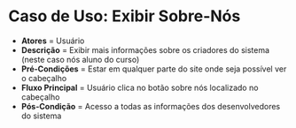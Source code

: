 #  Caso de Uso: Exibir Sobre-Nós

- **Atores** = Usuário
- **Descrição** = Exibir mais informações sobre os criadores do sistema (neste caso nós aluno do curso)
- **Pré-Condições** = Estar em qualquer parte do site onde seja possível ver o cabeçalho
- **Fluxo Principal** = Usuário clica no botão sobre nós localizado no cabeçalho
- **Pós-Condição** = Acesso a todas as informações dos desenvolvedores do sistema
